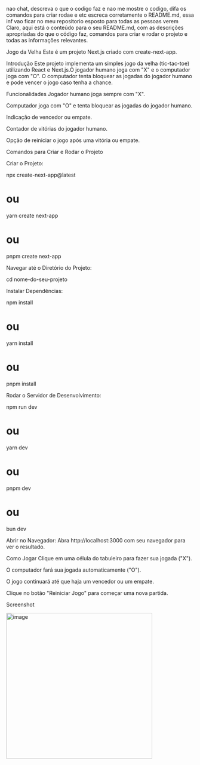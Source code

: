 nao chat, descreva o que o codigo faz e nao me mostre o codigo, difa os comandos para criar rodae e etc escreca corretamente o README.md, essa inf vao ficar no meu repositorio esposto para todas as pessoas verem
Claro, aqui está o conteúdo para o seu README.md, com as descrições apropriadas do que o código faz, comandos para criar e rodar o projeto e todas as informações relevantes.

Jogo da Velha
Este é um projeto Next.js criado com create-next-app.

Introdução
Este projeto implementa um simples jogo da velha (tic-tac-toe) utilizando React e Next.js.O jogador humano joga com "X" e o computador joga com "O". O computador tenta bloquear as jogadas do jogador humano e pode vencer o jogo caso tenha a chance.

Funcionalidades
Jogador humano joga sempre com "X".

Computador joga com "O" e tenta bloquear as jogadas do jogador humano.

Indicação de vencedor ou empate.

Contador de vitórias do jogador humano.

Opção de reiniciar o jogo após uma vitória ou empate.

Comandos para Criar e Rodar o Projeto

Criar o Projeto:

npx create-next-app@latest
# ou
yarn create next-app
# ou
pnpm create next-app

Navegar até o Diretório do Projeto:

cd nome-do-seu-projeto

Instalar Dependências:

npm install
# ou
yarn install
# ou
pnpm install

Rodar o Servidor de Desenvolvimento:

npm run dev
# ou
yarn dev
# ou
pnpm dev
# ou
bun dev

Abrir no Navegador: Abra http://localhost:3000 com seu navegador para ver o resultado.


Como Jogar
Clique em uma célula do tabuleiro para fazer sua jogada ("X").

O computador fará sua jogada automaticamente ("O").

O jogo continuará até que haja um vencedor ou um empate.

Clique no botão "Reiniciar Jogo" para começar uma nova partida.

Screenshot

<img width="391" alt="image" src="https://github.com/user-attachments/assets/dcaba97a-690d-4fc8-9358-f1b65eb981b8" />


